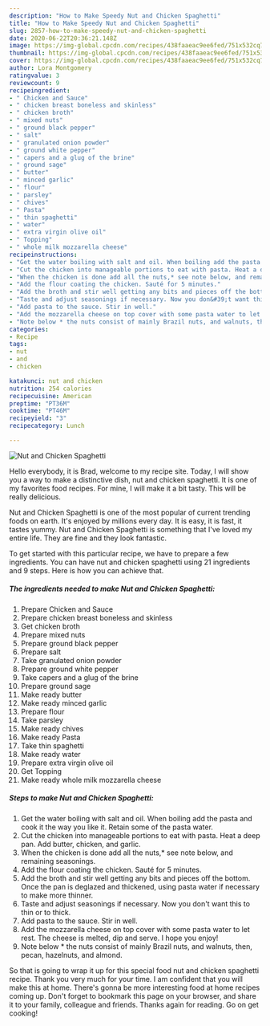```yaml
---
description: "How to Make Speedy Nut and Chicken Spaghetti"
title: "How to Make Speedy Nut and Chicken Spaghetti"
slug: 2857-how-to-make-speedy-nut-and-chicken-spaghetti
date: 2020-06-22T20:36:21.148Z
image: https://img-global.cpcdn.com/recipes/438faaeac9ee6fed/751x532cq70/nut-and-chicken-spaghetti-recipe-main-photo.jpg
thumbnail: https://img-global.cpcdn.com/recipes/438faaeac9ee6fed/751x532cq70/nut-and-chicken-spaghetti-recipe-main-photo.jpg
cover: https://img-global.cpcdn.com/recipes/438faaeac9ee6fed/751x532cq70/nut-and-chicken-spaghetti-recipe-main-photo.jpg
author: Lora Montgomery
ratingvalue: 3
reviewcount: 9
recipeingredient:
- " Chicken and Sauce"
- " chicken breast boneless and skinless"
- " chicken broth"
- " mixed nuts"
- " ground black pepper"
- " salt"
- " granulated onion powder"
- " ground white pepper"
- " capers and a glug of the brine"
- " ground sage"
- " butter"
- " minced garlic"
- " flour"
- " parsley"
- " chives"
- " Pasta"
- " thin spaghetti"
- " water"
- " extra virgin olive oil"
- " Topping"
- " whole milk mozzarella cheese"
recipeinstructions:
- "Get the water boiling with salt and oil. When boiling add the pasta and cook it the way you like it. Retain some of the pasta water."
- "Cut the chicken into manageable portions to eat with pasta. Heat a deep pan. Add butter, chicken, and garlic."
- "When the chicken is done add all the nuts,* see note below, and remaining seasonings."
- "Add the flour coating the chicken. Sauté for 5 minutes."
- "Add the broth and stir well getting any bits and pieces off the bottom. Once the pan is deglazed and thickened, using pasta water if necessary to make more thinner."
- "Taste and adjust seasonings if necessary. Now you don&#39;t want this to thin or to thick."
- "Add pasta to the sauce. Stir in well."
- "Add the mozzarella cheese on top cover with some pasta water to let rest. The cheese is melted, dip and serve. I hope you enjoy!"
- "Note below * the nuts consist of mainly Brazil nuts, and walnuts, then, pecan, hazelnuts, and almond."
categories:
- Recipe
tags:
- nut
- and
- chicken

katakunci: nut and chicken 
nutrition: 254 calories
recipecuisine: American
preptime: "PT36M"
cooktime: "PT46M"
recipeyield: "3"
recipecategory: Lunch

---
```



![Nut and Chicken Spaghetti](https://img-global.cpcdn.com/recipes/438faaeac9ee6fed/751x532cq70/nut-and-chicken-spaghetti-recipe-main-photo.jpg)

Hello everybody, it is Brad, welcome to my recipe site. Today, I will show you a way to make a distinctive dish, nut and chicken spaghetti. It is one of my favorites food recipes. For mine, I will make it a bit tasty. This will be really delicious.

Nut and Chicken Spaghetti is one of the most popular of current trending foods on earth. It's enjoyed by millions every day. It is easy, it is fast, it tastes yummy. Nut and Chicken Spaghetti is something that I've loved my entire life. They are fine and they look fantastic.




To get started with this particular recipe, we have to prepare a few ingredients. You can have nut and chicken spaghetti using 21 ingredients and 9 steps. Here is how you can achieve that.

<!--inarticleads1-->

##### The ingredients needed to make Nut and Chicken Spaghetti:

1. Prepare  Chicken and Sauce
1. Prepare  chicken breast boneless and skinless
1. Get  chicken broth
1. Prepare  mixed nuts
1. Prepare  ground black pepper
1. Prepare  salt
1. Take  granulated onion powder
1. Prepare  ground white pepper
1. Take  capers and a glug of the brine
1. Prepare  ground sage
1. Make ready  butter
1. Make ready  minced garlic
1. Prepare  flour
1. Take  parsley
1. Make ready  chives
1. Make ready  Pasta
1. Take  thin spaghetti
1. Make ready  water
1. Prepare  extra virgin olive oil
1. Get  Topping
1. Make ready  whole milk mozzarella cheese




<!--inarticleads2-->

##### Steps to make Nut and Chicken Spaghetti:

1. Get the water boiling with salt and oil. When boiling add the pasta and cook it the way you like it. Retain some of the pasta water.
1. Cut the chicken into manageable portions to eat with pasta. Heat a deep pan. Add butter, chicken, and garlic.
1. When the chicken is done add all the nuts,* see note below, and remaining seasonings.
1. Add the flour coating the chicken. Sauté for 5 minutes.
1. Add the broth and stir well getting any bits and pieces off the bottom. Once the pan is deglazed and thickened, using pasta water if necessary to make more thinner.
1. Taste and adjust seasonings if necessary. Now you don&#39;t want this to thin or to thick.
1. Add pasta to the sauce. Stir in well.
1. Add the mozzarella cheese on top cover with some pasta water to let rest. The cheese is melted, dip and serve. I hope you enjoy!
1. Note below * the nuts consist of mainly Brazil nuts, and walnuts, then, pecan, hazelnuts, and almond.




So that is going to wrap it up for this special food nut and chicken spaghetti recipe. Thank you very much for your time. I am confident that you will make this at home. There's gonna be more interesting food at home recipes coming up. Don't forget to bookmark this page on your browser, and share it to your family, colleague and friends. Thanks again for reading. Go on get cooking!
